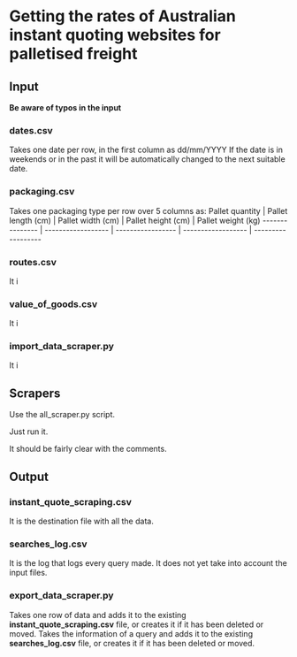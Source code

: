 # Getting the rates of Australian instant quoting websites for palletised freight

## Input

**Be aware of typos in the input**

### dates.csv

Takes one date per row, in the first column as dd/mm/YYYY
If the date is in weekends or in the past it will be automatically changed to the next suitable date.

### packaging.csv

Takes one packaging type per row over 5 columns as:
Pallet quantity | Pallet length (cm) | Pallet width (cm) | Pallet height (cm) | Pallet weight (kg)
--------------- | ------------------ | ----------------- | ------------------ | ------------------
### routes.csv

It i

### value_of_goods.csv

It i

### import_data_scraper.py

It i


## Scrapers

Use the all_scraper.py script.

Just run it.

It should be fairly clear with the comments.


## Output

### instant_quote_scraping.csv

It is the destination file with all the data.


### searches_log.csv

It is the log that logs every query made. It does not yet take into account the input files.


### export_data_scraper.py

Takes one row of data and adds it to the existing **instant_quote_scraping.csv** file, or creates it if it has been deleted or moved.
Takes the information of a query and adds it to the existing **searches_log.csv** file, or creates it if it has been deleted or moved.
